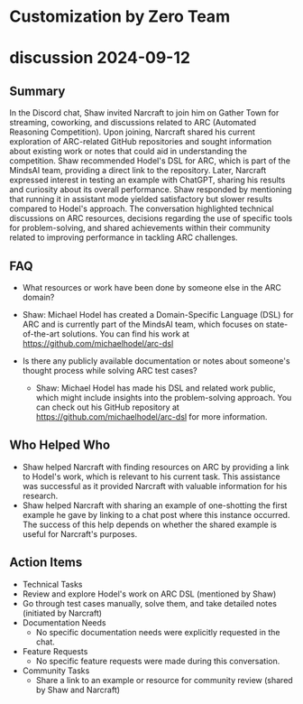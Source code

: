 # Customization by Zero Team

# discussion 2024-09-12

## Summary
 In the Discord chat, Shaw invited Narcraft to join him on Gather Town for streaming, coworking, and discussions related to ARC (Automated Reasoning Competition). Upon joining, Narcraft shared his current exploration of ARC-related GitHub repositories and sought information about existing work or notes that could aid in understanding the competition. Shaw recommended Hodel's DSL for ARC, which is part of the MindsAI team, providing a direct link to the repository. Later, Narcraft expressed interest in testing an example with ChatGPT, sharing his results and curiosity about its overall performance. Shaw responded by mentioning that running it in assistant mode yielded satisfactory but slower results compared to Hodel's approach. The conversation highlighted technical discussions on ARC resources, decisions regarding the use of specific tools for problem-solving, and shared achievements within their community related to improving performance in tackling ARC challenges.

## FAQ
 - What resources or work have been done by someone else in the ARC domain?
  - Shaw: Michael Hodel has created a Domain-Specific Language (DSL) for ARC and is currently part of the MindsAI team, which focuses on state-of-the-art solutions. You can find his work at https://github.com/michaelhodel/arc-dsl

- Is there any publicly available documentation or notes about someone's thought process while solving ARC test cases?
  - Shaw: Michael Hodel has made his DSL and related work public, which might include insights into the problem-solving approach. You can check out his GitHub repository at https://github.com/michaelhodel/arc-dsl for more information.

## Who Helped Who
 - Shaw helped Narcraft with finding resources on ARC by providing a link to Hodel's work, which is relevant to his current task. This assistance was successful as it provided Narcraft with valuable information for his research.
- Shaw helped Narcraft with sharing an example of one-shotting the first example he gave by linking to a chat post where this instance occurred. The success of this help depends on whether the shared example is useful for Narcraft's purposes.

## Action Items
 - Technical Tasks
  - Review and explore Hodel's work on ARC DSL (mentioned by Shaw)
  - Go through test cases manually, solve them, and take detailed notes (initiated by Narcraft)
- Documentation Needs
  - No specific documentation needs were explicitly requested in the chat.
- Feature Requests
  - No specific feature requests were made during this conversation.
- Community Tasks
  - Share a link to an example or resource for community review (shared by Shaw and Narcraft)

